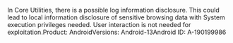 In Core Utilities, there is a possible log information disclosure. This could lead to local information disclosure of sensitive browsing data with System execution privileges needed. User interaction is not needed for exploitation.Product: AndroidVersions: Android-13Android ID: A-190199986